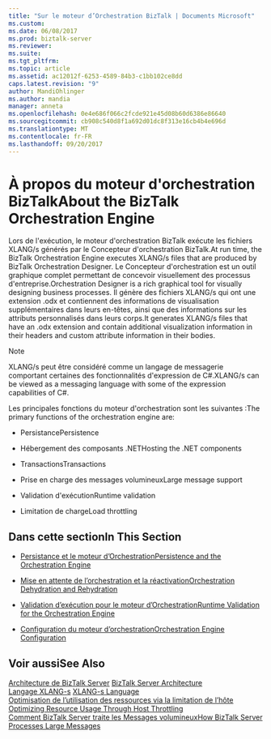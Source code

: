 ```yaml
---
title: "Sur le moteur d’Orchestration BizTalk | Documents Microsoft"
ms.custom: 
ms.date: 06/08/2017
ms.prod: biztalk-server
ms.reviewer: 
ms.suite: 
ms.tgt_pltfrm: 
ms.topic: article
ms.assetid: ac12012f-6253-4589-84b3-c1bb102ce8dd
caps.latest.revision: "9"
author: MandiOhlinger
ms.author: mandia
manager: anneta
ms.openlocfilehash: 0e4e686f066c2fcde921e45d08b60d6386e86640
ms.sourcegitcommit: cb908c540d8f1a692d01dc8f313e16cb4b4e696d
ms.translationtype: MT
ms.contentlocale: fr-FR
ms.lasthandoff: 09/20/2017
---
```

# <a name="about-the-biztalk-orchestration-engine"></a><span data-ttu-id="ba21b-102">À propos du moteur d'orchestration BizTalk</span><span class="sxs-lookup"><span data-stu-id="ba21b-102">About the BizTalk Orchestration Engine</span></span>
<span data-ttu-id="ba21b-103">Lors de l'exécution, le moteur d'orchestration BizTalk exécute les fichiers XLANG/s générés par le Concepteur d'orchestration BizTalk.</span><span class="sxs-lookup"><span data-stu-id="ba21b-103">At run time, the BizTalk Orchestration Engine executes XLANG/s files that are produced by BizTalk Orchestration Designer.</span></span> <span data-ttu-id="ba21b-104">Le Concepteur d'orchestration est un outil graphique complet permettant de concevoir visuellement des processus d'entreprise.</span><span class="sxs-lookup"><span data-stu-id="ba21b-104">Orchestration Designer is a rich graphical tool for visually designing business processes.</span></span> <span data-ttu-id="ba21b-105">Il génère des fichiers XLANG/s qui ont une extension .odx et contiennent des informations de visualisation supplémentaires dans leurs en-têtes, ainsi que des informations sur les attributs personnalisés dans leurs corps.</span><span class="sxs-lookup"><span data-stu-id="ba21b-105">It generates XLANG/s files that have an .odx extension and contain additional visualization information in their headers and custom attribute information in their bodies.</span></span>  
  
> [!NOTE]
>  <span data-ttu-id="ba21b-106">XLANG/s peut être considéré comme un langage de messagerie comportant certaines des fonctionnalités d'expression de C#.</span><span class="sxs-lookup"><span data-stu-id="ba21b-106">XLANG/s can be viewed as a messaging language with some of the expression capabilities of C#.</span></span>  
  
 <span data-ttu-id="ba21b-107">Les principales fonctions du moteur d'orchestration sont les suivantes :</span><span class="sxs-lookup"><span data-stu-id="ba21b-107">The primary functions of the orchestration engine are:</span></span>  
  
-   <span data-ttu-id="ba21b-108">Persistance</span><span class="sxs-lookup"><span data-stu-id="ba21b-108">Persistence</span></span>  
  
-   <span data-ttu-id="ba21b-109">Hébergement des composants .NET</span><span class="sxs-lookup"><span data-stu-id="ba21b-109">Hosting the .NET components</span></span>  
  
-   <span data-ttu-id="ba21b-110">Transactions</span><span class="sxs-lookup"><span data-stu-id="ba21b-110">Transactions</span></span>  
  
-   <span data-ttu-id="ba21b-111">Prise en charge des messages volumineux</span><span class="sxs-lookup"><span data-stu-id="ba21b-111">Large message support</span></span>  
  
-   <span data-ttu-id="ba21b-112">Validation d'exécution</span><span class="sxs-lookup"><span data-stu-id="ba21b-112">Runtime validation</span></span>  
  
-   <span data-ttu-id="ba21b-113">Limitation de charge</span><span class="sxs-lookup"><span data-stu-id="ba21b-113">Load throttling</span></span>  
  
## <a name="in-this-section"></a><span data-ttu-id="ba21b-114">Dans cette section</span><span class="sxs-lookup"><span data-stu-id="ba21b-114">In This Section</span></span>  
  
-   [<span data-ttu-id="ba21b-115">Persistance et le moteur d’Orchestration</span><span class="sxs-lookup"><span data-stu-id="ba21b-115">Persistence and the Orchestration Engine</span></span>](../core/persistence-and-the-orchestration-engine.md)  
  
-   [<span data-ttu-id="ba21b-116">Mise en attente de l’orchestration et la réactivation</span><span class="sxs-lookup"><span data-stu-id="ba21b-116">Orchestration Dehydration and Rehydration</span></span>](../core/orchestration-dehydration-and-rehydration.md)  
  
-   [<span data-ttu-id="ba21b-117">Validation d’exécution pour le moteur d’Orchestration</span><span class="sxs-lookup"><span data-stu-id="ba21b-117">Runtime Validation for the Orchestration Engine</span></span>](../core/runtime-validation-for-the-orchestration-engine.md)  
  
-   [<span data-ttu-id="ba21b-118">Configuration du moteur d’orchestration</span><span class="sxs-lookup"><span data-stu-id="ba21b-118">Orchestration Engine Configuration</span></span>](../core/orchestration-engine-configuration.md)  
  
## <a name="see-also"></a><span data-ttu-id="ba21b-119">Voir aussi</span><span class="sxs-lookup"><span data-stu-id="ba21b-119">See Also</span></span>  
 <span data-ttu-id="ba21b-120">[Architecture de BizTalk Server](../core/biztalk-server-architecture.md) </span><span class="sxs-lookup"><span data-stu-id="ba21b-120">[BizTalk Server Architecture](../core/biztalk-server-architecture.md) </span></span>  
 <span data-ttu-id="ba21b-121">[Langage XLANG-s](../core/xlang-s-language.md) </span><span class="sxs-lookup"><span data-stu-id="ba21b-121">[XLANG-s Language](../core/xlang-s-language.md) </span></span>  
 <span data-ttu-id="ba21b-122">[Optimisation de l’utilisation des ressources via la limitation de l’hôte](../core/optimizing-resource-usage-through-host-throttling.md) </span><span class="sxs-lookup"><span data-stu-id="ba21b-122">[Optimizing Resource Usage Through Host Throttling](../core/optimizing-resource-usage-through-host-throttling.md) </span></span>  
 [<span data-ttu-id="ba21b-123">Comment BizTalk Server traite les Messages volumineux</span><span class="sxs-lookup"><span data-stu-id="ba21b-123">How BizTalk Server Processes Large Messages</span></span>](../core/how-biztalk-server-processes-large-messages.md)